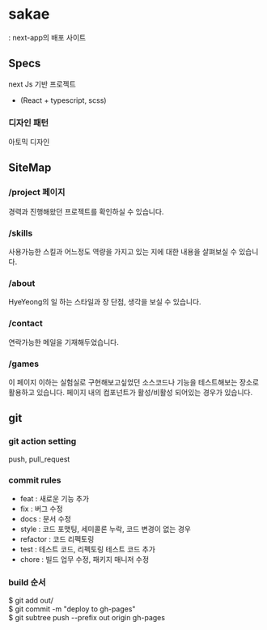 # sakae

: next-app의 배포 사이트

## Specs

next Js 기반 프로젝트

- (React + typescript, scss)

### 디자인 패턴

아토믹 디자인

## SiteMap

### /project 페이지

경력과 진행해왔던 프로젝트를 확인하실 수 있습니다.

### /skills

사용가능한 스킬과 어느정도 역량을 가지고 있는 지에 대한 내용을 살펴보실 수 있습니다.

### /about

HyeYeong의 일 하는 스타일과 장 단점, 생각을 보실 수 있습니다.

### /contact

연락가능한 메일을 기재해두었습니다.

### /games

이 페이지 이하는 실험실로 구현해보고싶었던 소스코드나 기능을 테스트해보는 장소로 활용하고 있습니다.
페이지 내의 컴포넌트가 활성/비활성 되어있는 경우가 있습니다.

## git

### git action setting

push, pull_request

### commit rules

- feat : 새로운 기능 추가
- fix : 버그 수정
- docs : 문서 수정
- style : 코드 포맷팅, 세미콜론 누락, 코드 변경이 없는 경우
- refactor : 코드 리펙토링
- test : 테스트 코드, 리펙토링 테스트 코드 추가
- chore : 빌드 업무 수정, 패키지 매니저 수정

### build 순서

$ git add out/ <br/>
$ git commit -m "deploy to gh-pages" <br/>
$ git subtree push --prefix out origin gh-pages
